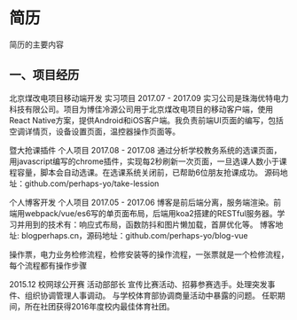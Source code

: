 <!-- 2017/9/13 -->

# 简历

简历的主要内容
<!--more-->

## 一、项目经历

北京煤改电项目移动端开发            实习项目                     2017.07 - 2017.09
实习公司是珠海优特电力科技有限公司。项目为博佳冷源公司用于北京煤改电项目的移动客户端，使用React Native方案，提供Android和iOS客户端。我负责前端UI页面的编写，包括空调详情页，设备设置页面，温控器操作页面等。

暨大抢课插件                        个人项目                     2017.08 - 2017.08
通过分析学校教务系统的选课页面，用javascript编写的chrome插件，实现每2秒刷新一次页面，一旦选课人数小于课程容量，脚本会自动选课。在选课系统关闭前，已帮助6位朋友抢课成功。
源码地址：github.com/perhaps-yo/take-lession

个人博客开发                        个人项目                     2017.05 - 2017.06
博客是前后端分离，服务端渲染。前端用webpack/vue/es6写的单页面布局，后端用koa2搭建的RESTful服务器。学习并用到的技术有：响应式布局，函数防抖和图片懒加载，首屏优化等。
博客地址: blogperhaps.cn，源码地址：github.com/perhaps-yo/blog-vue

操作票，电力业务检修流程，检修安装等的操作流程，一张票就是一个检修流程，每个流程都有操作步骤

2015.12 校网球公开赛 活动部部长
宣传比赛活动、招募参赛选手。处理突发事件、组织协调管理人事调动。
与学校体育部协调商量活动中暴露的问题。
任职期间，所在社团获得2016年度校内最佳体育社团。
